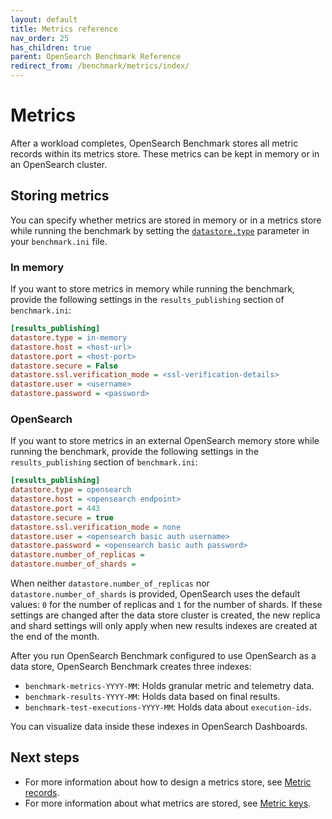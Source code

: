```yaml
---
layout: default
title: Metrics reference
nav_order: 25
has_children: true
parent: OpenSearch Benchmark Reference
redirect_from: /benchmark/metrics/index/
---
```


# Metrics

After a workload completes, OpenSearch Benchmark stores all metric records within its metrics store. These metrics can be kept in memory or in an OpenSearch cluster. 

## Storing metrics

You can specify whether metrics are stored in memory or in a metrics store while running the benchmark by setting the [`datastore.type`]({{site.url}}{{site.baseurl}}'benchmark/configuring-benchmark/#results_publishing) parameter in your `benchmark.ini` file. 

### In memory

If you want to store metrics in memory while running the benchmark, provide the following settings in the `results_publishing` section of `benchmark.ini`:

```ini
[results_publishing]
datastore.type = in-memory
datastore.host = <host-url>
datastore.port = <host-port>
datastore.secure = False
datastore.ssl.verification_mode = <ssl-verification-details>
datastore.user = <username>
datastore.password = <password>
```

### OpenSearch

If you want to store metrics in an external OpenSearch memory store while running the benchmark, provide the following settings in the `results_publishing` section of `benchmark.ini`:

```ini
[results_publishing]
datastore.type = opensearch
datastore.host = <opensearch endpoint>
datastore.port = 443
datastore.secure = true
datastore.ssl.verification_mode = none
datastore.user = <opensearch basic auth username>
datastore.password = <opensearch basic auth password>
datastore.number_of_replicas = 
datastore.number_of_shards = 
```
When neither `datastore.number_of_replicas` nor `datastore.number_of_shards` is provided, OpenSearch uses the default values: `0` for the number of replicas and `1` for the number of shards. If these settings are changed after the data store cluster is created, the new replica and shard settings will only apply when new results indexes are created at the end of the month. 

After you run OpenSearch Benchmark configured to use OpenSearch as a data store, OpenSearch Benchmark creates three indexes:

- `benchmark-metrics-YYYY-MM`: Holds granular metric and telemetry data.
- `benchmark-results-YYYY-MM`: Holds data based on final results.
- `benchmark-test-executions-YYYY-MM`: Holds data about `execution-ids`.

You can visualize data inside these indexes in OpenSearch Dashboards.


## Next steps

- For more information about how to design a metrics store, see [Metric records]({{site.url}}{{site.baseurl}}/benchmark/metrics/metric-records/).
- For more information about what metrics are stored, see [Metric keys]({{site.url}}{{site.baseurl}}/benchmark/metrics/metric-keys/).
